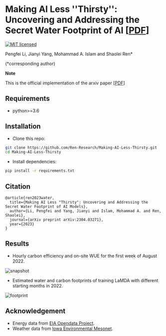# Making AI Less ''Thirsty'': Uncovering and Addressing the Secret Water Footprint of AI [[PDF](http://arxiv.org/abs/2304.03271)]

[![MIT licensed](https://img.shields.io/badge/license-MIT-brightgreen.svg)](LICENSE.md)

Pengfei Li, Jianyi Yang, Mohammad A. Islam and Shaolei Ren*

(*corresponding author)

**Note**

This is the official implementation of the arxiv paper [[PDF](http://arxiv.org/abs/2304.03271)]

## Requirements

* python>=3.6

## Installation
* Clone this repo:
```bash
git clone https://github.com/Ren-Research/Making-AI-Less-Thirsty.git
cd Making-AI-Less-Thirsty
```
* Install dependencies:
```bash
pip install -r requirements.txt
```

## Citation
```
@article{ren2023water,
  title={Making AI Less "Thirsty": Uncovering and Addressing the Secret Water Footprint of AI Models},
  author={Li, Pengfei and Yang, Jianyi and Islam, Mohammad A. and Ren, Shaolei},
  journal={arXiv preprint arXiv:2304.03271},
  year={2023}
}
```
## Results

- Hourly carbon efficiency and on-site WUE for the first week of August 2022.

![snapshot](./figures/snapshot.jpg)

- Estimated water and carbon footprints of training LaMDA with different starting months in 2022.

![footprint](./figures/footprint.jpg)

## Acknowledgement
* Energy data from [EIA Opendata Project](https://www.eia.gov/opendata/).
* Weather data from [Iowa Environmental Mesonet](https://mesonet.agron.iastate.edu/).
